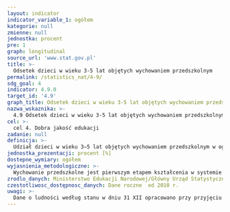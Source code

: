 ```yaml
---
layout: indicator
indicator_variable_1: ogółem
kategorie: null
zmienne: null
jednostka: procent
pre: 1
graph: longitudinal
source_url: 'www.stat.gov.pl'
title: >-
  Odsetek dzieci w wieku 3-5 lat objętych wychowaniem przedszkolnym
permalink: /statistics_nat/4-9/
sdg_goal: 4
indicator: 4.9.0
target_id: '4.9'
graph_title: Odsetek dzieci w wieku 3-5 lat objętych wychowaniem przedszkolnym
nazwa_wskaznika: >-
  4.9 Odsetek dzieci w wieku 3-5 lat objętych wychowaniem przedszkolnym
cel: >-
  cel 4. Dobra jakość edukacji
zadanie: null
definicja: >-
  Udział dzieci w wieku 3–5 lat objętych wychowaniem przedszkolnym w ogólnej liczbie ludności w tej grupie wieku.
jednostka_prezentacji: procent [%]
dostepne_wymiary: ogółem
wyjasnienia_metodologiczne: >-
  Wychowanie przedszkolne jest pierwszym etapem kształcenia w systemie oświaty. Placówki wychowania przedszkolnego zapewniają dzieciom opiekę oraz przygotowują do nauki w szkole. Dzieci mają zapewnioną taką opiekę w przedszkolach, oddziałach przedszkolnych w szkołach podstawowych, a także od roku szkolnego 2008/09 również w zespołach wychowania przedszkolnego i punktach przedszkolnych.Z dniem 1 IX 2011 r. wprowadzono obowiązek odbycia rocznego przygotowania przedszkolnego przez dzieci w wieku 5 lat w placówkach wychowania przedszkolnego, tj. w oddziałach przedszkolnych w szkołach podstawowych i przedszkolach (łącznie ze specjalnymi) oraz w zespołach wychowania przedszkolnego i punktach przedszkolnych.Obowiązek odbycia rocznego przygotowania przedszkolnego rozpoczyna się z początkiem roku szkolnego w tym roku kalendarzowym, w którym, dziecko kończy 5 lat.Dane dotyczące wychowania przedszkolnego prezentowane są według stanu w dniu 30 IX  od roku szkolnego 2013/14 łącznie z dziećmi przebywającymi przez cały rok szkolny w placówkach wykonujących działalność leczniczą.Od 2007 r. dane opracowane są na podstawie systemu informacji oświatowej (SIO) administrowanego przez Ministerstwo Edukacji Narodowej.
zrodlo_danych: Ministerstwo Edukacji Narodowej/Główny Urząd Statystyczny
czestotliwosc_dostępnosc_danych: Dane roczne  od 2010 r.
uwagi: >-
  Dane o ludności według stanu w dniu 31 XII opracowano przy przyjęciu liczby ludności zbilansowanej:- od 2010 r. - w oparciu o wyniki Narodowego Spisu Powszechnego Ludności i Mieszkań 2011 (dla 2010 r. zastosowano podział administracyjny z dnia 31 XII 2011 r.).
---
```


